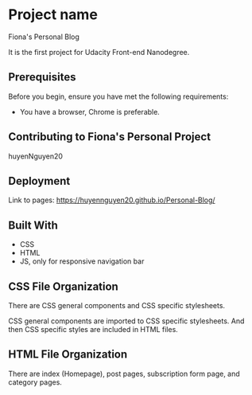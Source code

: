 # Project name

Fiona's Personal Blog

It is the first project for Udacity Front-end Nanodegree.

## Prerequisites

Before you begin, ensure you have met the following requirements:
* You have a browser, Chrome is preferable.

## Contributing to Fiona's Personal Project

huyenNguyen20

## Deployment

Link to pages:  https://huyennguyen20.github.io/Personal-Blog/

## Built With

* CSS
* HTML
* JS, only for responsive navigation bar

## CSS File Organization

There are CSS general components and CSS  specific stylesheets. 

CSS general components are imported to CSS specific stylesheets. And then CSS specific styles are included in HTML files.

## HTML File Organization

There are index (Homepage), post pages, subscription form page, and category pages.
